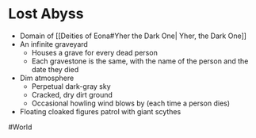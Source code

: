 # Lost Abyss
- Domain of [[Deities of Eona#Yher the Dark One| Yher, the Dark One]]
- An infinite graveyard
	- Houses a grave for every dead person
	- Each gravestone is the same, with the name of the person and the date they died
- Dim atmosphere 
	- Perpetual dark-gray sky
	- Cracked, dry dirt ground
	- Occasional howling wind blows by (each time a person dies)
- Floating cloaked figures patrol with giant scythes

#World 